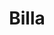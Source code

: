 ---
title: "Billa"
url: /klagenfurt-am-woerthersee/billa-walther-von-der-vogelweide-platz/
shop: Supermarkt
---